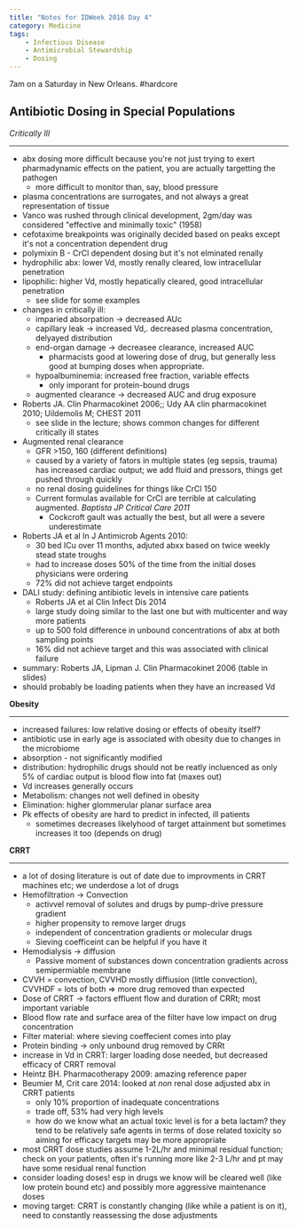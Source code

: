 ```yaml
---
title: "Notes for IDWeek 2016 Day 4"
category: Medicine
tags:
    - Infectious Disease
    - Antimicrobial Stewardship
    - Dosing
---
```


7am on a Saturday in New Orleans. #hardcore

## Antibiotic Dosing in Special Populations ##

*Critically Ill*
***

- abx dosing more difficult because you're not just trying to exert pharmadynamic effects on the patient, you are actually targetting the pathogen
	- more difficult to monitor than, say, blood pressure
- plasma concentrations are surrogates, and not always a great representation of tissue
- Vanco was rushed through clinical development, 2gm/day was considered "effective and minimally toxic" (1958)
- cefotaxime breakpoints was originally decided based on peaks except it's not a concentration dependent drug
- polymixin B - CrCl dependent dosing but it's not elminated renally
- hydrophilic abx: lower Vd, mostly renally cleared, low intracellular penetration
- lipophilic: higher Vd, mostly hepatically cleared, good intracellular penetration
	- see slide for some examples
- changes in critically ill:
	- imparied absorpation -> decreased AUc
	- capillary leak -> increased Vd,. decreased plasma concentration, delyayed distribution
	- end-organ damage -> decreasee clearance, increased AUC
		- pharmacists good at lowering dose of drug, but generally less good at bumping doses when appropriate.
	- hypoalbuminemia: increased free fraction, variable effects
		- only imporant for protein-bound drugs
	- augmented clearance -> decreased AUC and drug exposure
- Roberts JA. Clin Pharmacokinet 2006;; Udy AA clin pharmacokinet 2010; Uildemolis M; CHEST 2011
	- see slide in the lecture; shows common changes for different critically ill states
- Augmented renal clearance
	- GFR >150, 160 (different definitions)
	- caused by a variety of fators in multiple states (eg sepsis, trauma) has increased cardiac output; we add fluid and pressors, things get pushed through quickly
	- no renal dosing guidelines for things like CrCl 150
	- Current formulas available for CrCl are terrible at calculating augmented. _Baptista JP Critical Care 2011_
		- Cockcroft gault was actually the best, but all were a severe underestimate
- Roberts JA et al In J Antimicrob Agents 2010: 
	- 30 bed ICu over 11 months, adjuted abxx based on twice weekly stead state troughs
	- had to increase doses 50% of the time from the initial doses physicians were ordering
	- 72% did not achieve target endpoints
- DALI study: defining antibiotic levels in intensive care patients
	- Roberts JA et al Clin Infect Dis 2014
	- large study doing similar to the last one but with multicenter and way more patients
	- up to 500 fold difference in unbound concentrations of abx at both sampling points
	- 16% did not achieve target and this was associated with clinical failure
- summary: Roberts JA, Lipman J. Clin Pharmacokinet 2006 (table in slides)
- should probably be loading patients when they have an increased Vd

**Obesity**
***

- increased failures: low relative dosing or effects of obesity itself?
- antibiotic use in early age is associated with obesity due to changes in the microbiome
- absorption - not significantly modified
- distribution: hydrophilic drugs should not be reatly incluenced as only 5% of cardiac output is blood flow into fat (maxes out)
- Vd increases generally occurs
- Metabolism: changes not well defined in obesity
- Elimination: higher glommerular planar surface area
- Pk effects of obesity are hard to predict in infected, ill patients
	- sometimes decreases likelyhood of target attainment but sometimes increases it too (depends on drug)

**CRRT**
***

- a lot of dosing literature is out of date due to improvments in CRRT machines etc; we underdose a lot of drugs
- Hemofiltration -> Convection
	- activvel removal of solutes and drugs by pump-drive pressure gradient
	- higher propensity to remove larger drugs
	- independent of concentration gradients or molecular drugs
	- Sieving coefficeint can be helpful if you have it
- Hemodialysis -> diffusion
	- Passive moment of substances down concentration gradients across semipermiable membrane
- CVVH = convection, CVVHD mostly diffiusion (little convection), CVVHDF = lots of both => more drug removed than expected
- Dose of CRRT -> factors effluent flow and duration of CRRt; most important variable
- Blood flow rate and surface area of the filter have low impact on drug concentration
- Filter material: where sieving coeffecient comes into play
- Protein binding -> only unbound drug removed by CRRt
- increase in Vd in CRRT: larger loading dose needed, but decreased efficacy of CRRT removal
- Heintz BH. Pharmacotherapy 2009: amazing reference paper
- Beumier M, Crit care 2014: looked at _non_ renal dose adjusted abx in CRRT patients
	- only 10% proportion of inadequate concentrations
	- trade off, 53% had very high levels
	- how do we know what an actual toxic level is for a beta lactam? they tend to be relatively safe agents in terms of dose related toxicity so aiming for efficacy targets may be more appropriate
- most CRRT dose studies assume 1-2L/hr and minimal residual function; check on your patients, often it's running more like 2-3 L/hr and pt may have some residual renal function
- consider loading doses! esp in drugs we know will be cleared well (like low protein bound etc) and possibly more aggressive maintenance doses
- moving target: CRRT is constantly changing (like while a patient is on it), need to constantly reassessing the dose adjustments